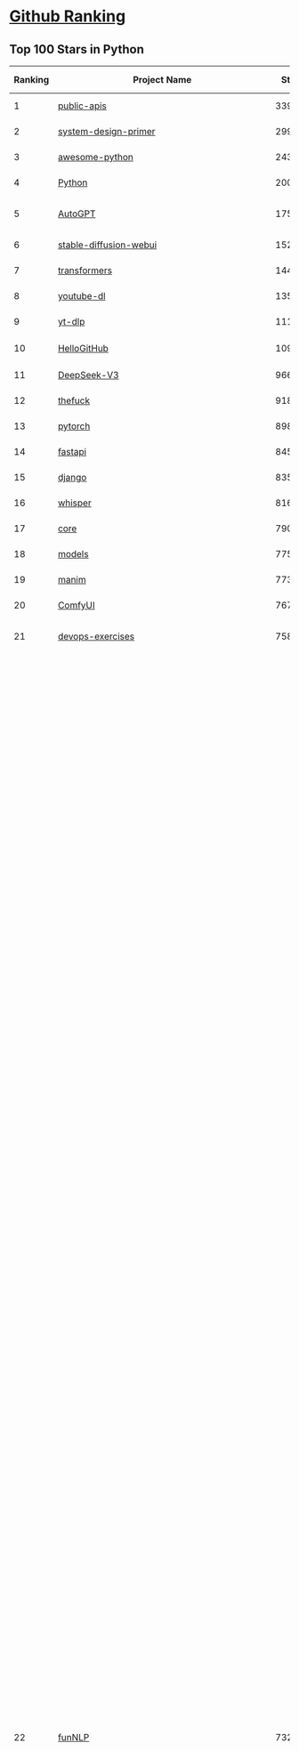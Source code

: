 [Github Ranking](../README.md)
==========

## Top 100 Stars in Python

| Ranking | Project Name | Stars | Forks | Language | Open Issues | Description | Last Commit |
| ------- | ------------ | ----- | ----- | -------- | ----------- | ----------- | ----------- |
| 1 | [public-apis](https://github.com/public-apis/public-apis) | 339247 | 35806 | Python | 2 | A collective list of free APIs | 2024-10-31T19:50:02Z |
| 2 | [system-design-primer](https://github.com/donnemartin/system-design-primer) | 299128 | 49649 | Python | 240 | Learn how to design large-scale systems. Prep for the system design interview.  Includes Anki flashcards. | 2024-12-02T01:10:39Z |
| 3 | [awesome-python](https://github.com/vinta/awesome-python) | 243332 | 25663 | Python | 0 | An opinionated list of awesome Python frameworks, libraries, software and resources. | 2024-08-11T17:10:18Z |
| 4 | [Python](https://github.com/TheAlgorithms/Python) | 200447 | 46743 | Python | 67 | All Algorithms implemented in Python | 2025-05-14T01:42:12Z |
| 5 | [AutoGPT](https://github.com/Significant-Gravitas/AutoGPT) | 175278 | 45709 | Python | 145 | AutoGPT is the vision of accessible AI for everyone, to use and to build on. Our mission is to provide the tools, so that you can focus on what matters. | 2025-05-14T01:02:28Z |
| 6 | [stable-diffusion-webui](https://github.com/AUTOMATIC1111/stable-diffusion-webui) | 152364 | 28343 | Python | 2338 | Stable Diffusion web UI | 2025-05-03T06:17:03Z |
| 7 | [transformers](https://github.com/huggingface/transformers) | 144284 | 28929 | Python | 1044 | 🤗 Transformers: State-of-the-art Machine Learning for Pytorch, TensorFlow, and JAX. | 2025-05-13T21:37:27Z |
| 8 | [youtube-dl](https://github.com/ytdl-org/youtube-dl) | 135642 | 10328 | Python | 3670 | Command-line program to download videos from YouTube.com and other video sites | 2025-05-04T11:53:05Z |
| 9 | [yt-dlp](https://github.com/yt-dlp/yt-dlp) | 111666 | 8774 | Python | 1569 | A feature-rich command-line audio/video downloader | 2025-05-11T08:01:14Z |
| 10 | [HelloGitHub](https://github.com/521xueweihan/HelloGitHub) | 109289 | 10090 | Python | 226 | :octocat: 分享 GitHub 上有趣、入门级的开源项目。Share interesting, entry-level open source projects on GitHub. | 2025-05-13T01:45:42Z |
| 11 | [DeepSeek-V3](https://github.com/deepseek-ai/DeepSeek-V3) | 96697 | 15723 | Python | 51 | None | 2025-04-09T01:50:40Z |
| 12 | [thefuck](https://github.com/nvbn/thefuck) | 91865 | 3689 | Python | 278 | Magnificent app which corrects your previous console command. | 2024-07-19T14:56:13Z |
| 13 | [pytorch](https://github.com/pytorch/pytorch) | 89899 | 24142 | Python | 15078 | Tensors and Dynamic neural networks in Python with strong GPU acceleration | 2025-05-14T03:43:09Z |
| 14 | [fastapi](https://github.com/fastapi/fastapi) | 84584 | 7321 | Python | 51 | FastAPI framework, high performance, easy to learn, fast to code, ready for production | 2025-05-12T17:24:05Z |
| 15 | [django](https://github.com/django/django) | 83539 | 32560 | Python | 0 | The Web framework for perfectionists with deadlines. | 2025-05-14T00:42:19Z |
| 16 | [whisper](https://github.com/openai/whisper) | 81627 | 9814 | Python | 0 | Robust Speech Recognition via Large-Scale Weak Supervision | 2025-05-13T18:22:39Z |
| 17 | [core](https://github.com/home-assistant/core) | 79001 | 33642 | Python | 2550 | :house_with_garden: Open source home automation that puts local control and privacy first. | 2025-05-14T04:04:38Z |
| 18 | [models](https://github.com/tensorflow/models) | 77515 | 45606 | Python | 1073 | Models and examples built with TensorFlow | 2025-05-13T22:56:21Z |
| 19 | [manim](https://github.com/3b1b/manim) | 77395 | 6691 | Python | 442 | Animation engine for explanatory math videos | 2025-03-20T19:00:35Z |
| 20 | [ComfyUI](https://github.com/comfyanonymous/ComfyUI) | 76724 | 8410 | Python | 2255 | The most powerful and modular diffusion model GUI, api and backend with a graph/nodes interface. | 2025-05-14T00:42:29Z |
| 21 | [devops-exercises](https://github.com/bregman-arie/devops-exercises) | 75875 | 16921 | Python | 34 | Linux, Jenkins, AWS, SRE, Prometheus, Docker, Python, Ansible, Git, Kubernetes, Terraform, OpenStack, SQL, NoSQL, Azure, GCP, DNS, Elastic, Network, Virtualization. DevOps Interview Questions | 2025-04-24T19:36:05Z |
| 22 | [funNLP](https://github.com/fighting41love/funNLP) | 73238 | 14853 | Python | 33 | 中英文敏感词、语言检测、中外手机/电话归属地/运营商查询、名字推断性别、手机号抽取、身份证抽取、邮箱抽取、中日文人名库、中文缩写库、拆字词典、词汇情感值、停用词、反动词表、暴恐词表、繁简体转换、英文模拟中文发音、汪峰歌词生成器、职业名称词库、同义词库、反义词库、否定词库、汽车品牌词库、汽车零件词库、连续英文切割、各种中文词向量、公司名字大全、古诗词库、IT词库、财经词库、成语词库、地名词库、历史名人词库、诗词词库、医学词库、饮食词库、法律词库、汽车词库、动物词库、中文聊天语料、中文谣言数据、百度中文问答数据集、句子相似度匹配算法集合、bert资源、文本生成&摘要相关工具、cocoNLP信息抽取工具、国内电话号码正则匹配、清华大学XLORE:中英文跨语言百科知识图谱、清华大学人工智能技术系列报告、自然语言生成、NLU太难了系列、自动对联数据及机器人、用户名黑名单列表、罪名法务名词及分类模型、微信公众号语料、cs224n深度学习自然语言处理课程、中文手写汉字识别、中文自然语言处理 语料/数据集、变量命名神器、分词语料库+代码、任务型对话英文数据集、ASR 语音数据集 + 基于深度学习的中文语音识别系统、笑声检测器、Microsoft多语言数字/单位/如日期时间识别包、中华新华字典数据库及api(包括常用歇后语、成语、词语和汉字)、文档图谱自动生成、SpaCy 中文模型、Common Voice语音识别数据集新版、神经网络关系抽取、基于bert的命名实体识别、关键词(Keyphrase)抽取包pke、基于医疗领域知识图谱的问答系统、基于依存句法与语义角色标注的事件三元组抽取、依存句法分析4万句高质量标注数据、cnocr：用来做中文OCR的Python3包、中文人物关系知识图谱项目、中文nlp竞赛项目及代码汇总、中文字符数据、speech-aligner: 从“人声语音”及其“语言文本”产生音素级别时间对齐标注的工具、AmpliGraph: 知识图谱表示学习(Python)库：知识图谱概念链接预测、Scattertext 文本可视化(python)、语言/知识表示工具：BERT & ERNIE、中文对比英文自然语言处理NLP的区别综述、Synonyms中文近义词工具包、HarvestText领域自适应文本挖掘工具（新词发现-情感分析-实体链接等）、word2word：(Python)方便易用的多语言词-词对集：62种语言/3,564个多语言对、语音识别语料生成工具：从具有音频/字幕的在线视频创建自动语音识别(ASR)语料库、构建医疗实体识别的模型（包含词典和语料标注）、单文档非监督的关键词抽取、Kashgari中使用gpt-2语言模型、开源的金融投资数据提取工具、文本自动摘要库TextTeaser: 仅支持英文、人民日报语料处理工具集、一些关于自然语言的基本模型、基于14W歌曲知识库的问答尝试--功能包括歌词接龙and已知歌词找歌曲以及歌曲歌手歌词三角关系的问答、基于Siamese bilstm模型的相似句子判定模型并提供训练数据集和测试数据集、用Transformer编解码模型实现的根据Hacker News文章标题自动生成评论、用BERT进行序列标记和文本分类的模板代码、LitBank：NLP数据集——支持自然语言处理和计算人文学科任务的100部带标记英文小说语料、百度开源的基准信息抽取系统、虚假新闻数据集、Facebook: LAMA语言模型分析，提供Transformer-XL/BERT/ELMo/GPT预训练语言模型的统一访问接口、CommonsenseQA：面向常识的英文QA挑战、中文知识图谱资料、数据及工具、各大公司内部里大牛分享的技术文档 PDF 或者 PPT、自然语言生成SQL语句（英文）、中文NLP数据增强（EDA）工具、英文NLP数据增强工具 、基于医药知识图谱的智能问答系统、京东商品知识图谱、基于mongodb存储的军事领域知识图谱问答项目、基于远监督的中文关系抽取、语音情感分析、中文ULMFiT-情感分析-文本分类-语料及模型、一个拍照做题程序、世界各国大规模人名库、一个利用有趣中文语料库 qingyun 训练出来的中文聊天机器人、中文聊天机器人seqGAN、省市区镇行政区划数据带拼音标注、教育行业新闻语料库包含自动文摘功能、开放了对话机器人-知识图谱-语义理解-自然语言处理工具及数据、中文知识图谱：基于百度百科中文页面-抽取三元组信息-构建中文知识图谱、masr: 中文语音识别-提供预训练模型-高识别率、Python音频数据增广库、中文全词覆盖BERT及两份阅读理解数据、ConvLab：开源多域端到端对话系统平台、中文自然语言处理数据集、基于最新版本rasa搭建的对话系统、基于TensorFlow和BERT的管道式实体及关系抽取、一个小型的证券知识图谱/知识库、复盘所有NLP比赛的TOP方案、OpenCLaP：多领域开源中文预训练语言模型仓库、UER：基于不同语料+编码器+目标任务的中文预训练模型仓库、中文自然语言处理向量合集、基于金融-司法领域(兼有闲聊性质)的聊天机器人、g2pC：基于上下文的汉语读音自动标记模块、Zincbase 知识图谱构建工具包、诗歌质量评价/细粒度情感诗歌语料库、快速转化「中文数字」和「阿拉伯数字」、百度知道问答语料库、基于知识图谱的问答系统、jieba_fast 加速版的jieba、正则表达式教程、中文阅读理解数据集、基于BERT等最新语言模型的抽取式摘要提取、Python利用深度学习进行文本摘要的综合指南、知识图谱深度学习相关资料整理、维基大规模平行文本语料、StanfordNLP 0.2.0：纯Python版自然语言处理包、NeuralNLP-NeuralClassifier：腾讯开源深度学习文本分类工具、端到端的封闭域对话系统、中文命名实体识别：NeuroNER vs. BertNER、新闻事件线索抽取、2019年百度的三元组抽取比赛：“科学空间队”源码、基于依存句法的开放域文本知识三元组抽取和知识库构建、中文的GPT2训练代码、ML-NLP - 机器学习(Machine Learning)NLP面试中常考到的知识点和代码实现、nlp4han:中文自然语言处理工具集(断句/分词/词性标注/组块/句法分析/语义分析/NER/N元语法/HMM/代词消解/情感分析/拼写检查、XLM：Facebook的跨语言预训练语言模型、用基于BERT的微调和特征提取方法来进行知识图谱百度百科人物词条属性抽取、中文自然语言处理相关的开放任务-数据集-当前最佳结果、CoupletAI - 基于CNN+Bi-LSTM+Attention 的自动对对联系统、抽象知识图谱、MiningZhiDaoQACorpus - 580万百度知道问答数据挖掘项目、brat rapid annotation tool: 序列标注工具、大规模中文知识图谱数据：1.4亿实体、数据增强在机器翻译及其他nlp任务中的应用及效果、allennlp阅读理解:支持多种数据和模型、PDF表格数据提取工具 、 Graphbrain：AI开源软件库和科研工具，目的是促进自动意义提取和文本理解以及知识的探索和推断、简历自动筛选系统、基于命名实体识别的简历自动摘要、中文语言理解测评基准，包括代表性的数据集&基准模型&语料库&排行榜、树洞 OCR 文字识别 、从包含表格的扫描图片中识别表格和文字、语声迁移、Python口语自然语言处理工具集(英文)、 similarity：相似度计算工具包，java编写、海量中文预训练ALBERT模型 、Transformers 2.0 、基于大规模音频数据集Audioset的音频增强 、Poplar：网页版自然语言标注工具、图片文字去除，可用于漫画翻译 、186种语言的数字叫法库、Amazon发布基于知识的人-人开放领域对话数据集 、中文文本纠错模块代码、繁简体转换 、 Python实现的多种文本可读性评价指标、类似于人名/地名/组织机构名的命名体识别数据集 、东南大学《知识图谱》研究生课程(资料)、. 英文拼写检查库 、 wwsearch是企业微信后台自研的全文检索引擎、CHAMELEON：深度学习新闻推荐系统元架构 、 8篇论文梳理BERT相关模型进展与反思、DocSearch：免费文档搜索引擎、 LIDA：轻量交互式对话标注工具 、aili - the fastest in-memory index in the East 东半球最快并发索引 、知识图谱车音工作项目、自然语言生成资源大全 、中日韩分词库mecab的Python接口库、中文文本摘要/关键词提取、汉字字符特征提取器 (featurizer)，提取汉字的特征（发音特征、字形特征）用做深度学习的特征、中文生成任务基准测评 、中文缩写数据集、中文任务基准测评 - 代表性的数据集-基准(预训练)模型-语料库-baseline-工具包-排行榜、PySS3：面向可解释AI的SS3文本分类器机器可视化工具 、中文NLP数据集列表、COPE - 格律诗编辑程序、doccano：基于网页的开源协同多语言文本标注工具 、PreNLP：自然语言预处理库、简单的简历解析器，用来从简历中提取关键信息、用于中文闲聊的GPT2模型：GPT2-chitchat、基于检索聊天机器人多轮响应选择相关资源列表(Leaderboards、Datasets、Papers)、(Colab)抽象文本摘要实现集锦(教程 、词语拼音数据、高效模糊搜索工具、NLP数据增广资源集、微软对话机器人框架 、 GitHub Typo Corpus：大规模GitHub多语言拼写错误/语法错误数据集、TextCluster：短文本聚类预处理模块 Short text cluster、面向语音识别的中文文本规范化、BLINK：最先进的实体链接库、BertPunc：基于BERT的最先进标点修复模型、Tokenizer：快速、可定制的文本词条化库、中文语言理解测评基准，包括代表性的数据集、基准(预训练)模型、语料库、排行榜、spaCy 医学文本挖掘与信息提取 、 NLP任务示例项目代码集、 python拼写检查库、chatbot-list - 行业内关于智能客服、聊天机器人的应用和架构、算法分享和介绍、语音质量评价指标(MOSNet, BSSEval, STOI, PESQ, SRMR)、 用138GB语料训练的法文RoBERTa预训练语言模型 、BERT-NER-Pytorch：三种不同模式的BERT中文NER实验、无道词典 - 有道词典的命令行版本，支持英汉互查和在线查询、2019年NLP亮点回顾、 Chinese medical dialogue data 中文医疗对话数据集 、最好的汉字数字(中文数字)-阿拉伯数字转换工具、 基于百科知识库的中文词语多词义/义项获取与特定句子词语语义消歧、awesome-nlp-sentiment-analysis - 情感分析、情绪原因识别、评价对象和评价词抽取、LineFlow：面向所有深度学习框架的NLP数据高效加载器、中文医学NLP公开资源整理 、MedQuAD：(英文)医学问答数据集、将自然语言数字串解析转换为整数和浮点数、Transfer Learning in Natural Language Processing (NLP) 、面向语音识别的中文/英文发音辞典、Tokenizers：注重性能与多功能性的最先进分词器、CLUENER 细粒度命名实体识别 Fine Grained Named Entity Recognition、 基于BERT的中文命名实体识别、中文谣言数据库、NLP数据集/基准任务大列表、nlp相关的一些论文及代码, 包括主题模型、词向量(Word Embedding)、命名实体识别(NER)、文本分类(Text Classificatin)、文本生成(Text Generation)、文本相似性(Text Similarity)计算等，涉及到各种与nlp相关的算法，基于keras和tensorflow 、Python文本挖掘/NLP实战示例、 Blackstone：面向非结构化法律文本的spaCy pipeline和NLP模型通过同义词替换实现文本“变脸” 、中文 预训练 ELECTREA 模型: 基于对抗学习 pretrain Chinese Model 、albert-chinese-ner - 用预训练语言模型ALBERT做中文NER 、基于GPT2的特定主题文本生成/文本增广、开源预训练语言模型合集、多语言句向量包、编码、标记和实现：一种可控高效的文本生成方法、 英文脏话大列表 、attnvis：GPT2、BERT等transformer语言模型注意力交互可视化、CoVoST：Facebook发布的多语种语音-文本翻译语料库，包括11种语言(法语、德语、荷兰语、俄语、西班牙语、意大利语、土耳其语、波斯语、瑞典语、蒙古语和中文)的语音、文字转录及英文译文、Jiagu自然语言处理工具 - 以BiLSTM等模型为基础，提供知识图谱关系抽取 中文分词 词性标注 命名实体识别 情感分析 新词发现 关键词 文本摘要 文本聚类等功能、用unet实现对文档表格的自动检测，表格重建、NLP事件提取文献资源列表 、 金融领域自然语言处理研究资源大列表、CLUEDatasetSearch - 中英文NLP数据集：搜索所有中文NLP数据集，附常用英文NLP数据集 、medical_NER - 中文医学知识图谱命名实体识别 、(哈佛)讲因果推理的免费书、知识图谱相关学习资料/数据集/工具资源大列表、Forte：灵活强大的自然语言处理pipeline工具集 、Python字符串相似性算法库、PyLaia：面向手写文档分析的深度学习工具包、TextFooler：针对文本分类/推理的对抗文本生成模块、Haystack：灵活、强大的可扩展问答(QA)框架、中文关键短语抽取工具 | 2024-05-10T07:38:24Z |
| 23 | [screenshot-to-code](https://github.com/abi/screenshot-to-code) | 69908 | 8625 | Python | 100 | Drop in a screenshot and convert it to clean code (HTML/Tailwind/React/Vue) | 2025-04-23T18:40:55Z |
| 24 | [flask](https://github.com/pallets/flask) | 69533 | 16387 | Python | 3 | The Python micro framework for building web applications. | 2025-05-13T15:35:43Z |
| 25 | [d2l-zh](https://github.com/d2l-ai/d2l-zh) | 69244 | 11620 | Python | 0 | 《动手学深度学习》：面向中文读者、能运行、可讨论。中英文版被70多个国家的500多所大学用于教学。 | 2024-07-30T09:32:19Z |
| 26 | [gpt_academic](https://github.com/binary-husky/gpt_academic) | 68466 | 8344 | Python | 255 | 为GPT/GLM等LLM大语言模型提供实用化交互接口，特别优化论文阅读/润色/写作体验，模块化设计，支持自定义快捷按钮&函数插件，支持Python和C++等项目剖析&自译解功能，PDF/LaTex论文翻译&总结功能，支持并行问询多种LLM模型，支持chatglm3等本地模型。接入通义千问, deepseekcoder, 讯飞星火, 文心一言, llama2, rwkv, claude2, moss等。 | 2025-05-06T14:19:12Z |
| 27 | [awesome-machine-learning](https://github.com/josephmisiti/awesome-machine-learning) | 68010 | 14891 | Python | 0 | A curated list of awesome Machine Learning frameworks, libraries and software. | 2025-04-12T20:31:11Z |
| 28 | [cpython](https://github.com/python/cpython) | 66941 | 31867 | Python | 7235 | The Python programming language | 2025-05-14T03:47:34Z |
| 29 | [Deep-Live-Cam](https://github.com/hacksider/Deep-Live-Cam) | 66772 | 9320 | Python | 79 | real time face swap and one-click video deepfake with only a single image | 2025-05-12T16:57:09Z |
| 30 | [PayloadsAllTheThings](https://github.com/swisskyrepo/PayloadsAllTheThings) | 65379 | 15343 | Python | 0 | A list of useful payloads and bypass for Web Application Security and Pentest/CTF | 2025-05-10T20:05:45Z |
| 31 | [ansible](https://github.com/ansible/ansible) | 65000 | 24020 | Python | 551 | Ansible is a radically simple IT automation platform that makes your applications and systems easier to deploy and maintain. Automate everything from code deployment to network configuration to cloud management, in a language that approaches plain English, using SSH, with no agents to install on remote systems. https://docs.ansible.com. | 2025-05-13T23:24:19Z |
| 32 | [sherlock](https://github.com/sherlock-project/sherlock) | 64364 | 7468 | Python | 92 | Hunt down social media accounts by username across social networks | 2025-05-06T09:55:10Z |
| 33 | [gpt4free](https://github.com/xtekky/gpt4free) | 64218 | 13637 | Python | 16 | The official gpt4free repository \| various collection of powerful language models \| o4, o3 and deepseek r1, gpt-4.1, gemini 2.5 | 2025-05-06T13:29:14Z |
| 34 | [keras](https://github.com/keras-team/keras) | 62991 | 19586 | Python | 256 | Deep Learning for humans | 2025-05-13T23:46:46Z |
| 35 | [scikit-learn](https://github.com/scikit-learn/scikit-learn) | 62019 | 25827 | Python | 1580 | scikit-learn: machine learning in Python | 2025-05-13T13:30:55Z |
| 36 | [new-pac](https://github.com/Alvin9999/new-pac) | 61958 | 9954 | Python | 423 | 翻墙-科学上网、自由上网、免费科学上网、免费翻墙、fanqiang、油管youtube/视频下载、软件、VPN、一键翻墙浏览器，vps一键搭建翻墙服务器脚本/教程，免费shadowsocks/ss/ssr/v2ray/goflyway账号/节点，翻墙梯子，电脑、手机、iOS、安卓、windows、Mac、Linux、路由器翻墙、科学上网、youtube视频下载、youtube油管镜像/免翻墙网站、美区apple id共享账号、翻墙-科学上网-梯子 | 2025-05-14T03:56:31Z |
| 37 | [langflow](https://github.com/langflow-ai/langflow) | 60897 | 6383 | Python | 421 | Langflow is a powerful tool for building and deploying AI-powered agents and workflows. | 2025-05-14T03:54:39Z |
| 38 | [annotated_deep_learning_paper_implementations](https://github.com/labmlai/annotated_deep_learning_paper_implementations) | 60588 | 6115 | Python | 30 | 🧑‍🏫 60+ Implementations/tutorials of deep learning papers with side-by-side notes 📝; including transformers (original, xl, switch, feedback, vit, ...), optimizers (adam, adabelief, sophia, ...), gans(cyclegan, stylegan2, ...), 🎮 reinforcement learning (ppo, dqn), capsnet, distillation, ... 🧠 | 2024-08-24T09:18:59Z |
| 39 | [browser-use](https://github.com/browser-use/browser-use) | 59989 | 6591 | Python | 384 | 🌐 Make websites accessible for AI agents. Automate tasks online with ease. | 2025-05-14T03:14:47Z |
| 40 | [open-interpreter](https://github.com/OpenInterpreter/open-interpreter) | 59362 | 5051 | Python | 218 | A natural language interface for computers | 2025-04-23T07:18:30Z |
| 41 | [localstack](https://github.com/localstack/localstack) | 58896 | 4144 | Python | 251 | 💻 A fully functional local AWS cloud stack. Develop and test your cloud & Serverless apps offline | 2025-05-13T17:31:24Z |
| 42 | [llama](https://github.com/meta-llama/llama) | 58231 | 9767 | Python | 431 | Inference code for Llama models | 2025-01-26T21:42:26Z |
| 43 | [markitdown](https://github.com/microsoft/markitdown) | 56904 | 2900 | Python | 200 | Python tool for converting files and office documents to Markdown. | 2025-04-13T16:31:40Z |
| 44 | [private-gpt](https://github.com/zylon-ai/private-gpt) | 55807 | 7471 | Python | 245 | Interact with your documents using the power of GPT, 100% privately, no data leaks | 2024-11-13T19:30:32Z |
| 45 | [you-get](https://github.com/soimort/you-get) | 55574 | 9752 | Python | 0 | :arrow_double_down: Dumb downloader that scrapes the web | 2025-04-27T15:33:25Z |
| 46 | [MetaGPT](https://github.com/FoundationAgents/MetaGPT) | 55558 | 6602 | Python | 62 | 🌟 The Multi-Agent Framework: First AI Software Company, Towards Natural Language Programming | 2025-03-31T07:17:13Z |
| 47 | [scrapy](https://github.com/scrapy/scrapy) | 55183 | 10797 | Python | 447 | Scrapy, a fast high-level web crawling & scraping framework for Python. | 2025-05-13T18:47:57Z |
| 48 | [face_recognition](https://github.com/ageitgey/face_recognition) | 54726 | 13605 | Python | 770 | The world's simplest facial recognition api for Python and the command line | 2024-08-21T06:22:36Z |
| 49 | [Real-Time-Voice-Cloning](https://github.com/CorentinJ/Real-Time-Voice-Cloning) | 54199 | 8966 | Python | 201 | Clone a voice in 5 seconds to generate arbitrary speech in real-time | 2024-08-14T19:54:03Z |
| 50 | [OpenHands](https://github.com/All-Hands-AI/OpenHands) | 54167 | 6117 | Python | 211 | 🙌 OpenHands: Code Less, Make More | 2025-05-13T21:41:00Z |
| 51 | [gpt-engineer](https://github.com/AntonOsika/gpt-engineer) | 54125 | 7116 | Python | 24 | CLI platform to experiment with codegen. Precursor to: https://lovable.dev | 2024-11-17T22:47:32Z |
| 52 | [faceswap](https://github.com/deepfakes/faceswap) | 53909 | 13387 | Python | 30 | Deepfakes Software For All | 2025-02-26T17:55:37Z |
| 53 | [openpilot](https://github.com/commaai/openpilot) | 53799 | 9730 | Python | 137 | openpilot is an operating system for robotics. Currently, it upgrades the driver assistance system on 300+ supported cars. | 2025-05-14T03:24:06Z |
| 54 | [yolov5](https://github.com/ultralytics/yolov5) | 53791 | 16896 | Python | 230 | YOLOv5 🚀 in PyTorch > ONNX > CoreML > TFLite | 2025-05-12T04:46:13Z |
| 55 | [requests](https://github.com/psf/requests) | 52866 | 9451 | Python | 194 | A simple, yet elegant, HTTP library. | 2025-05-03T16:39:14Z |
| 56 | [hackingtool](https://github.com/Z4nzu/hackingtool) | 52429 | 5646 | Python | 48 | ALL IN ONE Hacking Tool For Hackers | 2025-03-03T15:17:19Z |
| 57 | [rich](https://github.com/Textualize/rich) | 52021 | 1832 | Python | 206 | Rich is a Python library for rich text and beautiful formatting in the terminal. | 2025-05-05T09:28:25Z |
| 58 | [grok-1](https://github.com/xai-org/grok-1) | 50235 | 8353 | Python | 0 | Grok open release | 2024-08-30T04:17:25Z |
| 59 | [PaddleOCR](https://github.com/PaddlePaddle/PaddleOCR) | 49064 | 8196 | Python | 61 | Awesome multilingual OCR toolkits based on PaddlePaddle (practical ultra lightweight OCR system, support 80+ languages recognition, provide data annotation and synthesis tools, support training and deployment among server, mobile, embedded and IoT devices) | 2025-05-13T09:21:11Z |
| 60 | [LLaMA-Factory](https://github.com/hiyouga/LLaMA-Factory) | 48818 | 5937 | Python | 451 | Unified Efficient Fine-Tuning of 100+ LLMs & VLMs (ACL 2024) | 2025-05-13T09:01:58Z |
| 61 | [professional-programming](https://github.com/charlax/professional-programming) | 47609 | 3782 | Python | 0 | A collection of learning resources for curious software engineers | 2025-05-12T01:42:06Z |
| 62 | [vllm](https://github.com/vllm-project/vllm) | 47240 | 7394 | Python | 1816 | A high-throughput and memory-efficient inference and serving engine for LLMs | 2025-05-14T03:36:17Z |
| 63 | [big-list-of-naughty-strings](https://github.com/minimaxir/big-list-of-naughty-strings) | 47138 | 2157 | Python | 69 | The Big List of Naughty Strings is a list of strings which have a high probability of causing issues when used as user-input data. | 2024-04-18T03:26:59Z |
| 64 | [GPT-SoVITS](https://github.com/RVC-Boss/GPT-SoVITS) | 46289 | 5094 | Python | 802 | 1 min voice data can also be used to train a good TTS model! (few shot voice cloning) | 2025-04-25T16:42:06Z |
| 65 | [30-Days-Of-Python](https://github.com/Asabeneh/30-Days-Of-Python) | 46273 | 8834 | Python | 54 | 30 days of Python programming challenge is a step-by-step guide to learn the Python programming language in 30 days. This challenge may take more than100 days, follow your own pace.  These videos may help too: https://www.youtube.com/channel/UC7PNRuno1rzYPb1xLa4yktw | 2025-03-19T15:23:18Z |
| 66 | [OpenManus](https://github.com/FoundationAgents/OpenManus) | 45553 | 7885 | Python | 444 | No fortress, purely open ground.  OpenManus is Coming. | 2025-05-12T07:21:15Z |
| 67 | [pandas](https://github.com/pandas-dev/pandas) | 45400 | 18493 | Python | 3625 | Flexible and powerful data analysis / manipulation library for Python, providing labeled data structures similar to R data.frame objects, statistical functions, and much more | 2025-05-13T23:57:38Z |
| 68 | [Fooocus](https://github.com/lllyasviel/Fooocus) | 44751 | 6959 | Python | 207 | Focus on prompting and generating | 2025-01-24T10:55:35Z |
| 69 | [autogen](https://github.com/microsoft/autogen) | 44414 | 6708 | Python | 502 | A programming framework for agentic AI 🤖 PyPi: autogen-agentchat Discord: https://aka.ms/autogen-discord Office Hour: https://aka.ms/autogen-officehour | 2025-05-13T21:36:04Z |
| 70 | [text-generation-webui](https://github.com/oobabooga/text-generation-webui) | 43567 | 5618 | Python | 2535 | A Gradio web UI for Large Language Models with support for multiple inference backends. | 2025-05-14T03:15:08Z |
| 71 | [crawl4ai](https://github.com/unclecode/crawl4ai) | 43008 | 3967 | Python | 115 | 🚀🤖 Crawl4AI: Open-source LLM Friendly Web Crawler & Scraper. Don't be shy, join here: https://discord.gg/jP8KfhDhyN | 2025-05-13T12:03:25Z |
| 72 | [odoo](https://github.com/odoo/odoo) | 42931 | 27740 | Python | 3148 | Odoo. Open Source Apps To Grow Your Business. | 2025-05-14T03:55:54Z |
| 73 | [llama_index](https://github.com/run-llama/llama_index) | 41608 | 5935 | Python | 260 | LlamaIndex is the leading framework for building LLM-powered agents over your data. | 2025-05-13T17:08:21Z |
| 74 | [python-patterns](https://github.com/faif/python-patterns) | 41384 | 6993 | Python | 11 | A collection of design patterns/idioms in Python | 2025-05-07T15:49:35Z |
| 75 | [OpenBB](https://github.com/OpenBB-finance/OpenBB) | 41357 | 3696 | Python | 39 | Investment Research for Everyone, Everywhere. | 2025-05-14T00:53:12Z |
| 76 | [nanoGPT](https://github.com/karpathy/nanoGPT) | 41198 | 6822 | Python | 223 | The simplest, fastest repository for training/finetuning medium-sized GPTs. | 2024-12-09T23:53:04Z |
| 77 | [ChatGLM-6B](https://github.com/THUDM/ChatGLM-6B) | 41047 | 5222 | Python | 556 | ChatGLM-6B: An Open Bilingual Dialogue Language Model \| 开源双语对话语言模型 | 2024-06-27T04:05:25Z |
| 78 | [stablediffusion](https://github.com/Stability-AI/stablediffusion) | 40945 | 5236 | Python | 248 | High-Resolution Image Synthesis with Latent Diffusion Models | 2024-10-10T21:28:57Z |
| 79 | [ColossalAI](https://github.com/hpcaitech/ColossalAI) | 40875 | 4507 | Python | 427 | Making large AI models cheaper, faster and more accessible | 2025-05-14T02:57:23Z |
| 80 | [sentry](https://github.com/getsentry/sentry) | 40833 | 4341 | Python | 2145 | Developer-first error tracking and performance monitoring | 2025-05-14T01:05:09Z |
| 81 | [diagrams](https://github.com/mingrammer/diagrams) | 40807 | 2622 | Python | 309 | :art: Diagram as Code for prototyping cloud system architectures | 2025-05-11T08:48:47Z |
| 82 | [ailearning](https://github.com/apachecn/ailearning) | 40779 | 11557 | Python | 2 | AiLearning：数据分析+机器学习实战+线性代数+PyTorch+NLTK+TF2 | 2024-11-12T16:21:55Z |
| 83 | [ultralytics](https://github.com/ultralytics/ultralytics) | 40743 | 7873 | Python | 720 | Ultralytics YOLO11 🚀 | 2025-05-14T01:05:20Z |
| 84 | [black](https://github.com/psf/black) | 40226 | 2575 | Python | 335 | The uncompromising Python code formatter | 2025-05-12T00:21:50Z |
| 85 | [airflow](https://github.com/apache/airflow) | 40035 | 15007 | Python | 1101 | Apache Airflow - A platform to programmatically author, schedule, and monitor workflows | 2025-05-14T03:59:14Z |
| 86 | [TTS](https://github.com/coqui-ai/TTS) | 39977 | 5101 | Python | 11 | 🐸💬 - a deep learning toolkit for Text-to-Speech, battle-tested in research and production | 2024-08-16T12:07:14Z |
| 87 | [cheat.sh](https://github.com/chubin/cheat.sh) | 39357 | 1813 | Python | 122 | the only cheat sheet you need | 2025-02-01T13:32:00Z |
| 88 | [streamlit](https://github.com/streamlit/streamlit) | 39326 | 3444 | Python | 1060 | Streamlit — A faster way to build and share data apps. | 2025-05-14T00:24:26Z |
| 89 | [bert](https://github.com/google-research/bert) | 39123 | 9672 | Python | 791 | TensorFlow code and pre-trained models for BERT | 2024-07-23T23:39:41Z |
| 90 | [mitmproxy](https://github.com/mitmproxy/mitmproxy) | 39068 | 4182 | Python | 323 | An interactive TLS-capable intercepting HTTP proxy for penetration testers and software developers. | 2025-05-13T20:56:11Z |
| 91 | [freqtrade](https://github.com/freqtrade/freqtrade) | 39032 | 7708 | Python | 34 | Free, open source crypto trading bot | 2025-05-13T18:04:26Z |
| 92 | [Deep-Learning-Papers-Reading-Roadmap](https://github.com/floodsung/Deep-Learning-Papers-Reading-Roadmap) | 38998 | 7352 | Python | 52 | Deep Learning papers reading roadmap for anyone who are eager to learn this amazing tech! | 2022-11-27T13:18:32Z |
| 93 | [unsloth](https://github.com/unslothai/unsloth) | 38598 | 3021 | Python | 956 | Finetune Qwen3, Llama 4, TTS, DeepSeek-R1 & Gemma 3 LLMs 2x faster with 70% less memory! 🦥 | 2025-05-13T16:11:49Z |
| 94 | [FastChat](https://github.com/lm-sys/FastChat) | 38552 | 4702 | Python | 824 | An open platform for training, serving, and evaluating large language models. Release repo for Vicuna and Chatbot Arena. | 2025-04-12T18:17:12Z |
| 95 | [DeepSpeed](https://github.com/deepspeedai/DeepSpeed) | 38317 | 4363 | Python | 1056 | DeepSpeed is a deep learning optimization library that makes distributed training and inference easy, efficient, and effective. | 2025-05-14T00:05:05Z |
| 96 | [gradio](https://github.com/gradio-app/gradio) | 38015 | 2895 | Python | 457 | Build and share delightful machine learning apps, all in Python. 🌟 Star to support our work! | 2025-05-14T02:30:34Z |
| 97 | [quivr](https://github.com/QuivrHQ/quivr) | 37831 | 3637 | Python | 5 | Opiniated RAG for integrating GenAI in your apps 🧠   Focus on your product rather than the RAG. Easy integration in existing products with customisation!  Any LLM: GPT4, Groq, Llama. Any Vectorstore: PGVector, Faiss. Any Files. Anyway you want.  | 2025-05-13T19:16:51Z |
| 98 | [Open-Assistant](https://github.com/LAION-AI/Open-Assistant) | 37345 | 3267 | Python | 227 | OpenAssistant is a chat-based assistant that understands tasks, can interact with third-party systems, and retrieve information dynamically to do so. | 2024-08-17T01:55:35Z |
| 99 | [python-cheatsheet](https://github.com/gto76/python-cheatsheet) | 37175 | 6615 | Python | 5 | Comprehensive Python Cheatsheet | 2025-05-12T22:23:55Z |
| 100 | [ray](https://github.com/ray-project/ray) | 37021 | 6279 | Python | 3780 | Ray is an AI compute engine. Ray consists of a core distributed runtime and a set of AI Libraries for accelerating ML workloads. | 2025-05-14T03:59:03Z |

